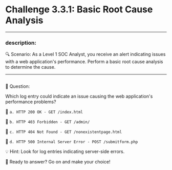 # **Challenge 3.3.1: Basic Root Cause Analysis**

---

### **description:**

🔍 Scenario: As a Level 1 SOC Analyst, you receive an alert indicating issues with a web application's performance. Perform a basic root cause analysis to determine the cause.

---
```plaintext

```
🤔 Question:

Which log entry could indicate an issue causing the web application's performance problems?

🔘 ```a. HTTP 200 OK - GET /index.html```

🔘 ```b. HTTP 403 Forbidden - GET /admin/```

🔘 ```c. HTTP 404 Not Found - GET /nonexistentpage.html```

🔘 ```d. HTTP 500 Internal Server Error - POST /submitform.php```

💡 Hint: Look for log entries indicating server-side errors.

🚀 Ready to answer? Go on and make your choice!